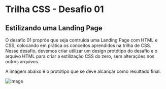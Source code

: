 # Trilha CSS - Desafio 01
## Estilizando uma Landing Page

O desafio 01 proprõe que seja contruída uma Landing Page com HTML e CSS, colocando em prática os conceitos aprendidos na trilha de CSS.
Nesse desafio, devemos criar utilizar um design protótipo do desafio e o arquivo HTML para criar a estilização CSS do zero, sem alterações nos outros arquivos.

A imagem abaixo é o protótipo que se deve alcançar como resultado final.

![image](https://user-images.githubusercontent.com/55519539/183538055-6cce606c-7d1d-4d15-a4be-ffeb5b37c956.png)